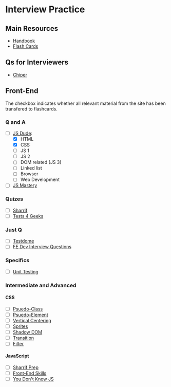# Interview Practice

## Main Resources
* [Handbook](https://frontendmasters.com/books/front-end-handbook/2017/practice/interview-q.html)
* [Flash Cards](https://codecode.ninja/cards)

## Qs for Interviewers
* [Chiper](https://github.com/ChiperSoft/InterviewThis)

## Front-End

The checkbox indicates whether all relevant material from the site has been transfered to flashcards.

### Q and A
- [ ] [JS Dude](http://thatjsdude.com/interview):
  - [x] HTML
  - [x] CSS
  - [ ] JS 1
  - [ ] JS 2
  - [ ] DOM related (JS 3)
  - [ ] Linked list
  - [ ] Browser
  - [ ] Web Development
- [ ] [JS Mastery](https://medium.com/javascript-scene/10-interview-questions-every-javascript-developer-should-know-6fa6bdf5ad95)

### Quizes
- [ ] [Sharrif](http://davidshariff.com/quiz/)
- [ ] [Tests 4 Geeks](https://tests4geeks.com/html-css-javascript/?utm_campaign=quora&utm_content=what-types-of-questions-are-asked-in-front-end-developer-interviews&utm_medium=referral&utm_source=quora.com)

### Just Q
- [ ] [Testdome](https://www.testdome.com/for-developers)
- [ ] [FE Dev Interview Questions](http://h5bp.github.io/Front-end-Developer-Interview-Questions/)

### Specifics
- [ ] [Unit Testing](https://stackoverflow.com/questions/61400/what-makes-a-good-unit-test)

### Intermediate and Advanced

#### CSS
- [ ] [Psuedo-Class](https://www.smashingmagazine.com/2011/03/how-to-use-css3-pseudo-classes/)
- [ ] [Psuedo-Element](http://nicolasgallagher.com/an-introduction-to-css-pseudo-element-hacks/)
- [ ] [Vertical Centering](http://vanseodesign.com/css/vertical-centering/)
- [ ] [Sprites](https://www.smashingmagazine.com/2009/04/the-mystery-of-css-sprites-techniques-tools-and-tutorials/)
- [ ] [Shadow DOM](https://www.w3.org/TR/shadow-dom/#introduction)
- [ ] [Transition](https://blog.alexmaccaw.com/css-transitions)
- [ ] [Filter](https://www.html5rocks.com/en/tutorials/filters/understanding-css/)

#### JavaScript
- [ ] [Sharrif Prep](http://davidshariff.com/blog/preparing-for-a-front-end-web-development-interview-in-2017/)
- [ ] [Front-End Skills](https://medium.freecodecamp.org/cracking-the-front-end-interview-9a34cd46237)
- [ ] [You Don't Know JS](https://github.com/getify/You-Dont-Know-JS)
